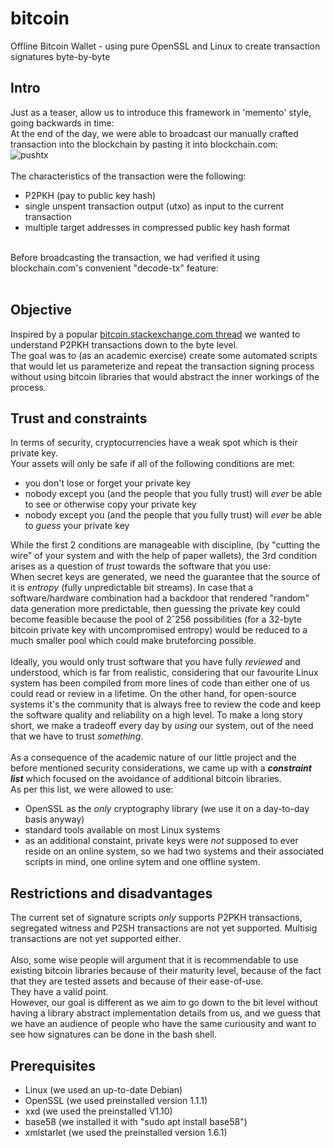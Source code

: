 # bitcoin
Offline Bitcoin Wallet - using pure OpenSSL and Linux to create transaction signatures byte-by-byte 

## Intro

Just as a teaser, allow us to introduce this framework in 'memento' style, going backwards in time:<br/>
At the end of the day, we were able to broadcast our manually crafted transaction into the blockchain by pasting it into blockchain.com:<br/>
![pushtx](/images/blockchain.com-pushtx.png)<br/>
<br/>
The characteristics of the transaction were the following:<br/>
- P2PKH (pay to public key hash)
- single unspent transaction output (utxo) as input to the current transaction
- multiple target addresses in compressed public key hash format
<br/>
Before broadcasting the transaction, we had verified it using blockchain.com's convenient "decode-tx" feature:<br/>
<br/>

## Objective

Inspired by a popular [bitcoin.stackexchange.com thread](https://bitcoin.stackexchange.com/questions/32628/redeeming-a-raw-transaction-step-by-step-example-required) we wanted to understand P2PKH transactions down to the byte level.<br/>
The goal was to (as an academic exercise) create some automated scripts that would let us parameterize and repeat the transaction signing process without using bitcoin libraries that would abstract the inner workings of the process.<br/>

## Trust and constraints

In terms of security, cryptocurrencies have a weak spot which is their private key.<br/>
Your assets will only be safe if all of the following conditions are met:<br/>

- you don't lose or forget your private key
- nobody except you (and the people that you fully trust) will _ever_ be able to see or otherwise copy your private key
- nobody except you (and the people that you fully trust) will _ever_ be able to _guess_ your private key


While the first 2 conditions are manageable with discipline, (by "cutting the wire" of your system and with the help of paper wallets), the 3rd condition arises as a question of _trust_ towards the software that you use:<br/>
When secret keys are generated, we need the guarantee that the source of it is _entropy_ (fully unpredictable bit streams). In case that a software/hardware combination had a backdoor that rendered "random" data generation more predictable, then guessing the private key could become feasible because the pool of 2ˆ256 possibilities (for a 32-byte bitcoin private key with uncompromised entropy) would be reduced to a much smaller pool which could make bruteforcing possible.<br/>
<br/>
Ideally, you would only trust software that you have fully _reviewed_ and understood, which is far from realistic, considering that our favourite Linux system has been compiled from more lines of code than either one of us could read or review in a lifetime. On the other hand, for open-source systems it's the community that is always free to review the code and keep the software quality and reliability on a high level. To make a long story short, we make a tradeoff every day by _using_ our system, out of the need that we have to trust _something_.<br/>
<br/>
As a consequence of the academic nature of our little project and the before mentioned security considerations, we came up with a __*constraint list*__ which focused on the avoidance of additional bitcoin libraries.<br/>
As per this list, we were allowed to use:<br/>
- OpenSSL as the _only_ cryptography library (we use it on a day-to-day basis anyway)<br/>
- standard tools available on most Linux systems<br/>
- as an additional constaint, private keys were _not_ supposed to ever reside on an online system, so we had two systems and their associated scripts in mind, one online sytem and one offline system.<br/>

## Restrictions and disadvantages

The current set of signature scripts _only_ supports P2PKH transactions, segregated witness and P2SH transactions are not yet supported. Multisig transactions are not yet supported either.<br/>
<br/>
Also, some wise people will argument that it is recommendable to use existing bitcoin libraries because of their maturity level, because of the fact that they are tested assets and because of their ease-of-use.<br/>
They have a valid point.<br/>
However, our goal is different as we aim to go down to the bit level without having a library abstract implementation details from us, and we guess that we have an audience of people who have the same curiousity and want to see how signatures can be done in the bash shell.

## Prerequisites

- Linux (we used an up-to-date Debian)
- OpenSSL (we used preinstalled version 1.1.1)
- xxd (we used the preinstalled V1.10)
- base58 (we installed it with "sudo apt install base58")
- xmlstarlet (we used the preinstalled version 1.6.1)


